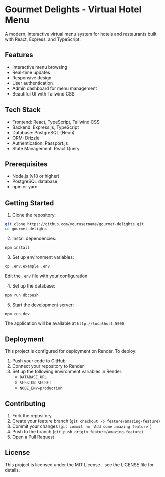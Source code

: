 # Gourmet Delights - Virtual Hotel Menu

A modern, interactive virtual menu system for hotels and restaurants built with React, Express, and TypeScript.

## Features

- Interactive menu browsing
- Real-time updates
- Responsive design
- User authentication
- Admin dashboard for menu management
- Beautiful UI with Tailwind CSS

## Tech Stack

- Frontend: React, TypeScript, Tailwind CSS
- Backend: Express.js, TypeScript
- Database: PostgreSQL (Neon)
- ORM: Drizzle
- Authentication: Passport.js
- State Management: React Query

## Prerequisites

- Node.js (v18 or higher)
- PostgreSQL database
- npm or yarn

## Getting Started

1. Clone the repository:
```bash
git clone https://github.com/yourusername/gourmet-delights.git
cd gourmet-delights
```

2. Install dependencies:
```bash
npm install
```

3. Set up environment variables:
```bash
cp .env.example .env
```
Edit the `.env` file with your configuration.

4. Set up the database:
```bash
npm run db:push
```

5. Start the development server:
```bash
npm run dev
```

The application will be available at `http://localhost:5000`

## Deployment

This project is configured for deployment on Render. To deploy:

1. Push your code to GitHub
2. Connect your repository to Render
3. Set up the following environment variables in Render:
   - `DATABASE_URL`
   - `SESSION_SECRET`
   - `NODE_ENV=production`

## Contributing

1. Fork the repository
2. Create your feature branch (`git checkout -b feature/amazing-feature`)
3. Commit your changes (`git commit -m 'Add some amazing feature'`)
4. Push to the branch (`git push origin feature/amazing-feature`)
5. Open a Pull Request

## License

This project is licensed under the MIT License - see the LICENSE file for details. 